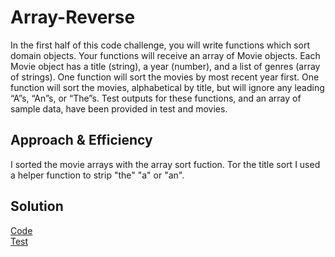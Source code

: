 # Array-Reverse
In the first half of this code challenge, you will write functions which sort domain objects. Your functions will receive an array of Movie objects. Each Movie object has a title (string), a year (number), and a list of genres (array of strings). One function will sort the movies by most recent year first. One function will sort the movies, alphabetical by title, but will ignore any leading “A”s, “An”s, or “The”s. Test outputs for these functions, and an array of sample data, have been provided in test and movies.


## Approach & Efficiency
I sorted the movie arrays with the array sort fuction. Tor the title sort I used a helper function to strip "the" "a" or "an".

## Solution
[Code](movie-sort.js)\
[Test](movie-sort.test.js)
